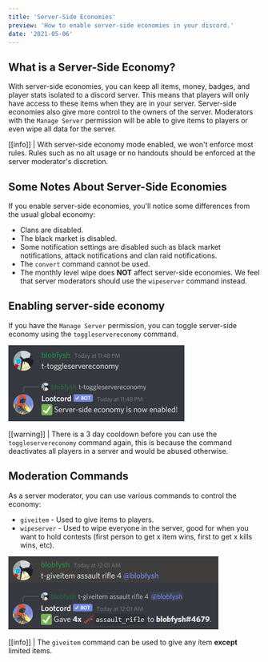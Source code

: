 ```yaml
---
title: 'Server-Side Economies'
preview: 'How to enable server-side economies in your discord.'
date: '2021-05-06'
---
```


## What is a Server-Side Economy?

With server-side economies, you can keep all items, money, badges, and player stats isolated to a discord server. This means that players will only have access to these items when they are in your server. Server-side economies also give more control to the owners of the server. Moderators with the `Manage Server` permission will be able to give items to players or even wipe all data for the server.

[[info]]
| With server-side economy mode enabled, we won't enforce most rules. Rules such as no alt usage or no handouts should be enforced at the server moderator's discretion.

## Some Notes About Server-Side Economies

If you enable server-side economies, you'll notice some differences from the usual global economy:

- Clans are disabled.
- The black market is disabled.
- Some notification settings are disabled such as black market notifications, attack notifications and clan raid notifications.
- The `convert` command cannot be used.
- The monthly level wipe does **NOT** affect server-side economies. We feel that server moderators should use the `wipeserver` command instead.

## Enabling server-side economy

If you have the `Manage Server` permission, you can toggle server-side economy using the `toggleservereconomy` command.

![using the toggleservereconomy command](./serversidecommand.png)

[[warning]]
| There is a 3 day cooldown before you can use the `toggleservereconomy` command again, this is because the command deactivates all players in a server and would be abused otherwise.

## Moderation Commands

As a server moderator, you can use various commands to control the economy:

- `giveitem` - Used to give items to players.
- `wipeserver` - Used to wipe everyone in the server, good for when you want to hold contests (first person to get x item wins, first to get x kills wins, etc).

![using the giveitem command](./giveitemcommand.png)

[[info]]
| The `giveitem` command can be used to give any item **except** limited items.